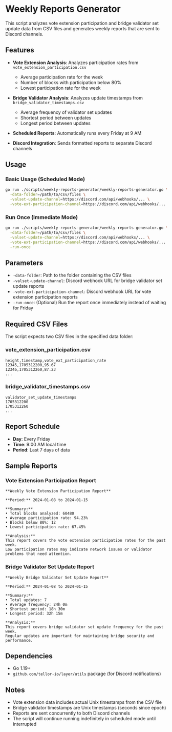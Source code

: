 # Weekly Reports Generator

This script analyzes vote extension participation and bridge validator set update data from CSV files and generates weekly reports that are sent to Discord channels.

## Features

- **Vote Extension Analysis**: Analyzes participation rates from `vote_extension_participation.csv`
  - Average participation rate for the week
  - Number of blocks with participation below 80%
  - Lowest participation rate for the week

- **Bridge Validator Analysis**: Analyzes update timestamps from `bridge_validator_timestamps.csv`
  - Average frequency of validator set updates
  - Shortest period between updates
  - Longest period between updates

- **Scheduled Reports**: Automatically runs every Friday at 9 AM
- **Discord Integration**: Sends formatted reports to separate Discord channels

## Usage

### Basic Usage (Scheduled Mode)

```bash
go run ./scripts/weekly-reports-generator/weekly-reports-generator.go \
  -data-folder=/path/to/csv/files \
  -valset-update-channel=https://discord.com/api/webhooks/... \
  -vote-ext-participation-channel=https://discord.com/api/webhooks/...
```

### Run Once (Immediate Mode)

```bash
go run ./scripts/weekly-reports-generator/weekly-reports-generator.go \
  -data-folder=/path/to/csv/files \
  -valset-update-channel=https://discord.com/api/webhooks/... \
  -vote-ext-participation-channel=https://discord.com/api/webhooks/... \
  -run-once
```

## Parameters

- `-data-folder`: Path to the folder containing the CSV files
- `-valset-update-channel`: Discord webhook URL for bridge validator set update reports
- `-vote-ext-participation-channel`: Discord webhook URL for vote extension participation reports
- `-run-once`: (Optional) Run the report once immediately instead of waiting for Friday

## Required CSV Files

The script expects two CSV files in the specified data folder:

### vote_extension_participation.csv
```
height,timestamp,vote_ext_participation_rate
12345,1705312200,95.67
12346,1705312260,87.23
...
```

### bridge_validator_timestamps.csv
```
validator_set_update_timestamps
1705312200
1705312260
...
```

## Report Schedule

- **Day**: Every Friday
- **Time**: 9:00 AM local time
- **Period**: Last 7 days of data

## Sample Reports

### Vote Extension Participation Report
```
**Weekly Vote Extension Participation Report**

**Period:** 2024-01-08 to 2024-01-15

**Summary:**
• Total blocks analyzed: 60480
• Average participation rate: 94.23%
• Blocks below 80%: 12
• Lowest participation rate: 67.45%

**Analysis:**
This report covers the vote extension participation rates for the past week. 
Low participation rates may indicate network issues or validator problems that need attention.
```

### Bridge Validator Set Update Report
```
**Weekly Bridge Validator Set Update Report**

**Period:** 2024-01-08 to 2024-01-15

**Summary:**
• Total updates: 7
• Average frequency: 24h 0m
• Shortest period: 18h 30m
• Longest period: 32h 15m

**Analysis:**
This report covers bridge validator set update frequency for the past week. 
Regular updates are important for maintaining bridge security and performance.
```

## Dependencies

- Go 1.19+
- `github.com/tellor-io/layer/utils` package (for Discord notifications)

## Notes

- Vote extension data includes actual Unix timestamps from the CSV file
- Bridge validator timestamps are Unix timestamps (seconds since epoch)
- Reports are sent concurrently to both Discord channels
- The script will continue running indefinitely in scheduled mode until interrupted 